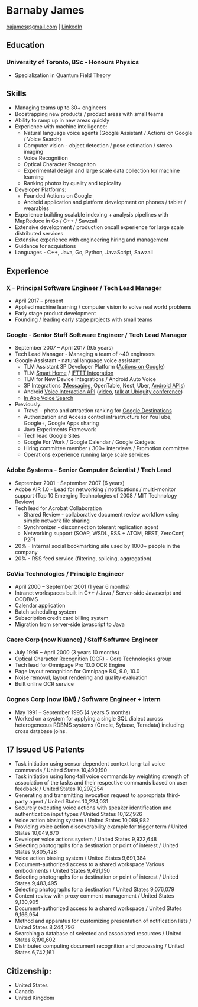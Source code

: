 # Barnaby James
bajames@gmail.com | [LinkedIn](http://www.linkedin.com/in/barnabyjames)

## Education
### University of Toronto, BSc - Honours Physics
* Specialization in Quantum Field Theory

## Skills
* Managing teams up to 30+ engineers
* Boostrapping new products / product areas with small teams
* Ability to ramp up in new areas quickly
* Experience with machine intelligence:
   * Natural language voice agents (Google Assistant / Actions on Google / Voice Search)
   * Computer vision - object detection / pose estimation / stereo imaging
   * Voice Recognition
   * Optical Character Recogniton
   * Experimental design and large scale data collection for machine learning
   * Ranking photos by quality and topicality
* Developer Platforms:
   * Founded Actions on Google
   * Android application and platform development on phones / tablet / wearables
* Experience building scalable indexing + analysis pipelines with MapReduce in Go / C++ / Sawzall
* Extensive development / production oncall experience for large scale distributed services
* Extensive experience with engineering hiring and management
* Guidance for acquistions
* Languages - C++, Java, Go, Python, JavaScript, Sawzall

## Experience
### X - Principal Software Engineer / Tech Lead Manager
* April 2017 – present
* Applied machine learning / computer vision to solve real world problems
* Early stage product development
* Founding / leading early stage projects with small teams

### Google - Senior Staff Software Engineer / Tech Lead Manager
* September 2007 – April 2017 (9.5 years)
* Tech Lead Manager - Managing a team of ~40 engineers
* Google Assistant - natural language voice assistant
    * TLM Assistant 3P Developer Platform ([Actions on Google](https://developers.google.com/actions/))
    * TLM [Smart Home](https://madeby.google.com/home/features/#?filters=entertainment,answers,manage,plan,fun,home&feature=control-your-home9) / [IFTTT Integration](https://ifttt.com/google_assistant)
    * TLM for New Device Integrations / Android Auto Voice
    * 3P Integrations ([Messaging](https://www.engadget.com/2015/07/28/android-voice-commands-for-messaging-apps/), OpenTable, Nest, Uber, [Android APIs](https://developers.google.com/voice-actions/system/))
    * Android [Voice Interaction API](https://developers.google.com/voice-actions/interaction/) ([video](https://www.youtube.com/watch?v=OW1A4XFRuyc), [talk at Ubiquity conference](https://www.youtube.com/watch?v=mgudsc-Z468))
    * [In App Voice Search](http://android-developers.blogspot.com/2014/10/the-fastest-route-between-voice-search.html)
* Previously:
    * Travel - photo and attraction ranking for [Google Destinations](https://www.google.com/destination/compare?q=usa+destinations&espv=2&biw=1436&bih=803&site=search&output=search&dest_mid=/m/09c7w0&sa=X&ved=0ahUKEwj8oeah59HPAhUW12MKHXXeB7YQ6tEBCCsoBTAA)
    * Authorization and Access control infrastructure for YouTube, Google+, Google Apps sharing
    * Java Experiments Framework
    * Tech lead Google Sites
    * Google For Work / Google Calendar / Google Gadgets
    * Hiring committee member / 300+ interviews / Promotion committee
    * Operations experience running large scale services

### Adobe Systems - Senior Computer Scientist / Tech Lead
* September 2001 - September 2007 (6 years)
* Adobe AIR 1.0 - Lead for networking / notifications / multi-monitor support (Top 10 Emerging Technologies of 2008 / MIT Technology Review)
* Tech lead for Acrobat Collaboration
  * Shared Review - collaborative document review workflow using simple network file sharing
  * Synchronizer - disconnection tolerant replication agent
  * Networking support (SOAP, WSDL, RSS + ATOM, REST, ZeroConf, P2P)
* 20% - Internal social bookmarking site used by 1000+ people in the company
* 20% - RSS feed service (filtering, splicing, aggregation)

### CoVia Technologies / Principle Engineer
* April 2000 – September 2001 (1 year 6 months)
* Intranet workspaces built in C++ / Java / Server-side Javascript and OODBMS
* Calendar application
* Batch scheduling system
* Subscription credit card billing system
* Migration from server-side javascript to Java

### Caere Corp (now Nuance) / Staff Software Engineer
* July 1996 – April 2000 (3 years 10 months)
* Optical Character Recognition (OCR) - Core Technologies group
* Tech lead for Omnipage Pro 10.0 OCR Engine
* Page layout recognition for Omnipage 8.0, 9.0, 10.0
* Noise removal, layout rendering and quality evaluation
* Built online OCR service

### Cognos Corp (now IBM) / Software Engineer + Intern
* May 1991 – September 1995 (4 years 5 months)
* Worked on a system for applying a single SQL dialect across heterogeneous RDBMS systems (Oracle, Sybase, Teradata) including cross database joins.

## 17 Issued US Patents
* Task initiation using sensor dependent context long-tail voice commands / United States 10,490,190
* Task initiation using long-tail voice commands by weighting strength of association of the tasks and their respective commands based on user feedback / United States 10,297,254
* Generating and transmitting invocation request to appropriate third-party agent / United States 10,224,031
* Securely executing voice actions with speaker identification and authentication input types / United States 10,127,926
* Voice action biasing system / United States 10,089,982
* Providing voice action discoverability example for trigger term / United States 10,049,670
* Developer voice actions system / United States 9,922,648
* Selecting photographs for a destination or point of interest / United States 9,805,428
* Voice action biasing system / United States 9,691,384
* Document-authorized access to a shared workspace Various embodiments / United States 9,491,150
* Selecting photographs for a destination or point of interest / United States 9,483,495
* Selecting photographs for a destination / United States 9,076,079
* Content review with proxy comment management / United States 9,130,905
* Document-authorized access to a shared workspace / United States 9,166,954
* Method and apparatus for customizing presentation of notification lists / United States 8,244,796
* Searching a database of selected and associated resources / United States 8,190,602
* Distributed computing document recognition and processing / United States 6,742,161

## Citizenship:
* United States
* Canada
* United Kingdom
